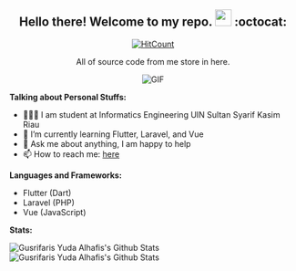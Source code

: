 <h2 align="center">Hello there! Welcome to my repo. <img src="https://github.com/TheDudeThatCode/TheDudeThatCode/blob/master/Assets/Hi.gif" width="29px"> :octocat:</h2>
<div align="center"> 
 
[![HitCount](http://hits.dwyl.com/GusrifarisYudaAlhafis/GusrifarisYudaAlhafis.svg)](http://hits.dwyl.com/GusrifarisYudaAlhafis/GusrifarisYudaAlhafis)

</div>
<p align="center">All of source code from me store in here.</p>

<p align="center">
<img align="middle" alt="GIF" src="https://media.giphy.com/media/836HiJc7pgzy8iNXCn/giphy.gif" />
</p>


**Talking about Personal Stuffs:**

- 👨🏻‍💻 I am student at Informatics Engineering UIN Sultan Syarif Kasim Riau
- 🌱 I’m currently learning Flutter, Laravel, and Vue
- 💬 Ask me about anything, I am happy to help
- 📫 How to reach me: [here](https://biolinky.co/afis)


**Languages and Frameworks:**  

- Flutter (Dart)
- Laravel (PHP)
- Vue (JavaScript)

**Stats:**  

![Gusrifaris Yuda Alhafis's Github Stats](https://github-readme-stats.anuraghazra1.vercel.app/api?username=GusrifarisYudaAlhafis&show_icons=true&count_private=true&include_all_commits=true&theme=algolia)
![Gusrifaris Yuda Alhafis's Github Stats](https://github-readme-stats.anuraghazra1.vercel.app/api/top-langs/?username=GusrifarisYudaAlhafis&layout=compact&theme=algolia)
